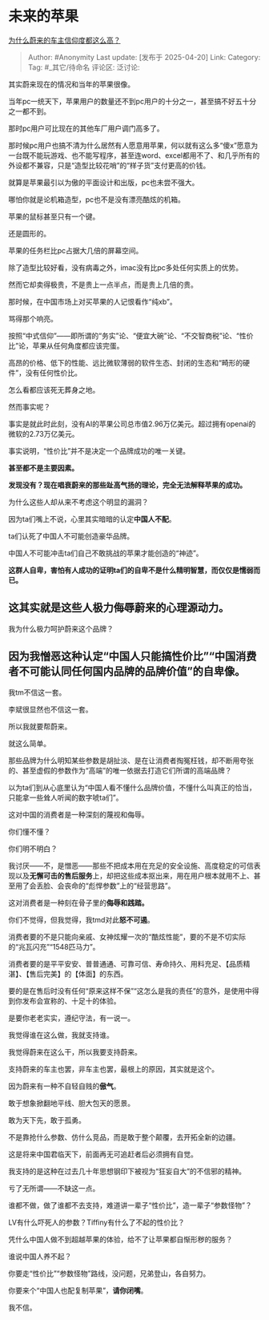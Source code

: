 # 未来的苹果
[为什么蔚来的车主信仰度都这么高？](https://www.zhihu.com/question/364771681/answer/1897112818924384726)

> Author: #Anonymity
> Last update: [发布于 2025-04-20]
> Link:
> Category:
> Tag: #_其它/待命名
> 评论区:
> 泛讨论:

其实蔚来现在的情况和当年的苹果很像。

当年pc一统天下，苹果用户的数量还不到pc用户的十分之一，甚至搞不好五十分之一都不到。

那时pc用户可比现在的其他车厂用户调门高多了。

那时候pc用户也搞不清为什么居然有人愿意用苹果，何以就有这么多“傻x”愿意为一台既不能玩游戏、也不能写程序，甚至连word、excel都用不了、和几乎所有的外设都不兼容，只是“造型比较花哨”的“样子货”支付更高的价钱。

就算是苹果最引以为傲的平面设计和出版，pc也未尝不强大。

哪怕你就是论机箱造型，pc也不是没有漂亮酷炫的机箱。

苹果的鼠标甚至只有一个键。

还是圆形的。

苹果的任务栏比pc占据大几倍的屏幕空间。

除了造型比较好看，没有病毒之外，imac没有比pc多处任何实质上的优势。

然而它却卖得极贵，不是贵上一点半点，而是贵上几倍的贵。

那时候，在中国市场上对买苹果的人记恨看作“纯xb”。

骂得那个响亮。

按照“中式信仰”——即所谓的“务实”论、“便宜大碗”论、“不交智商税”论、“性价比”论，苹果从任何角度都应该完蛋。

高昂的价格、低下的性能、远比微软薄弱的软件生态、封闭的生态和“畸形的硬件”，没有任何性价比。

怎么看都应该死无葬身之地。

然而事实呢？

事实是就此时此刻，没有AI的苹果公司总市值2.96万亿美元。超过拥有openai的微软的2.73万亿美元。

事实说明，“性价比”并不是决定一个品牌成功的唯一关键。

**甚至都不是主要因素。**

**发现没有？现在唱衰蔚来的那些趾高气扬的理论，完全无法解释苹果的成功。**

为什么这些人却从来不考虑这个明显的漏洞？

因为ta们嘴上不说，心里其实暗暗的认定**中国人不配**。

ta们认死了中国人不可能创造豪华品牌。

中国人不可能冲击ta们自己不敢挑战的苹果才能创造的“神迹”。

**这群人自卑，害怕有人成功的证明ta们的自卑不是什么精明智慧，而仅仅是懦弱而已。**

## 这其实就是这些人极力侮辱蔚来的心理源动力。

我为什么极力呵护蔚来这个品牌？

## 因为我憎恶这种认定“中国人只能搞性价比”“中国消费者不可能认同任何国内品牌的品牌价值”的自卑像。

我tm不信这一套。

李斌很显然也不信这一套。

所以我就要帮蔚来。

就这么简单。

那些品牌为什么明知某些参数是胡扯淡、是在让消费者掏冤枉钱，却不断用夸张的、甚至虚假的参数作为“高端”的唯一依据去打造它们所谓的高端品牌？

以为ta们到从心底里认为“中国人看不懂什么品牌价值，不懂什么叫真正的恰当，只能拿一些耸人听闻的数字唬ta们”。

这对中国的消费者是一种深刻的蔑视和侮辱。

你们懂不懂？

你们明不明白？

我讨厌——不，是憎恶——那些不把成本用在充足的安全设施、高度稳定的可信表现以及**无懈可击的售后服务**上，却把这些成本抠出来，用在用户根本就用不上、甚至用了会丢脸、会丧命的“彪悍参数”上的“经营思路”。

这对消费者是一种刻在骨子里的**侮辱和践踏。**

你们不觉得，但我觉得，我tmd对此**怒不可遏**。

消费者要的不是只能向亲戚、女神炫耀一次的“酷炫性能”，要的不是不切实际的“兆瓦闪充”“1548匹马力”。

消费者要的是平平安安、普普通通、可靠可信、寿命持久、用料充足、【品质精湛】、【售后完美】的【体面】的东西。

要的是在售后时没有任何“原来这样不保”“这怎么是我的责任”的意外，是使用中得到你发布会宣称的、十足十的体验。

是要你老老实实，遵纪守法，有一说一。

我觉得谁在这么做，我就支持谁。

我觉得蔚来在这么干，所以我要支持蔚来。

支持蔚来的车主也罢，非车主也罢，最根上的原因，其实就是这个。

因为蔚来有一种不自轻自贱的**傲气**。

敢于想象掀翻地平线、胆大包天的愿景。

敢为天下先，敢于孤勇。

不是靠抢什么参数、仿什么竞品，而是敢于整个颠覆，去开拓全新的边疆。

这是将来中国君临天下，前面再无可追赶者后必须拥有自觉。

我支持的是这种在过去几十年思想钢印下被视为“狂妄自大”的不信邪的精神。

亏了无所谓——不缺这一点。

谁都不做，做了谁都不去支持，难道讲一辈子“性价比”，造一辈子“参数怪物”？

LV有什么吓死人的参数？Tiffiny有什么了不起的性价比？

凭什么中国人做不到超越苹果的体验，给不了让苹果都自惭形秽的服务？

谁说中国人养不起？

你要走“性价比”“参数怪物”路线，没问题，兄弟登山，各自努力。

你要来个“中国人也配复制苹果”，**请你闭嘴**。

我不信。
